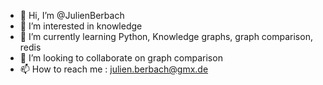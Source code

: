 - 👋 Hi, I’m @JulienBerbach
- 👀 I’m interested in knowledge
- 🌱 I’m currently learning Python, Knowledge graphs, graph comparison, redis
- 💞️ I’m looking to collaborate on graph comparison
- 📫 How to reach me : julien.berbach@gmx.de

<!---
JulienBerbach/JulienBerbach is a ✨ special ✨ repository because its `README.md` (this file) appears on your GitHub profile.
You can click the Preview link to take a look at your changes.
--->
